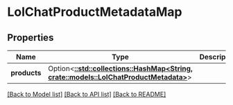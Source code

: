 # LolChatProductMetadataMap

## Properties

Name | Type | Description | Notes
------------ | ------------- | ------------- | -------------
**products** | Option<[**::std::collections::HashMap<String, crate::models::LolChatProductMetadata>**](LolChatProductMetadata.md)> |  | [optional]

[[Back to Model list]](../README.md#documentation-for-models) [[Back to API list]](../README.md#documentation-for-api-endpoints) [[Back to README]](../README.md)


